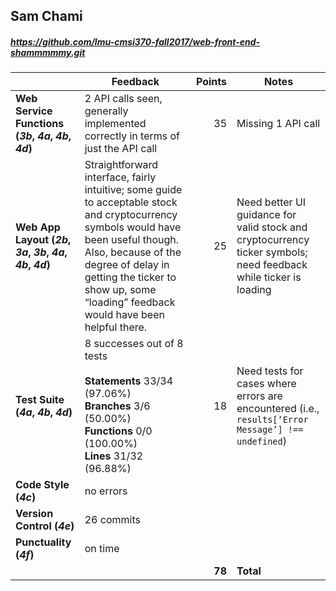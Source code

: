 

## Sam Chami

##### https://github.com/lmu-cmsi370-fall2017/web-front-end-shammmmmy.git

| | Feedback | Points | Notes |
| --- | --- | ---: | --- |
| **Web Service Functions (_3b_, _4a_, _4b_, _4d_)** | 2 API calls seen, generally implemented correctly in terms of just the API call | 35 | Missing 1 API call |
| **Web App Layout (_2b_, _3a_, _3b_, _4a_, _4b_, _4d_)** | Straightforward interface, fairly intuitive; some guide to acceptable stock and cryptocurrency symbols would have been useful though. Also, because of the degree of delay in getting the ticker to show up, some “loading” feedback would have been helpful there. | 25 | Need better UI guidance for valid stock and cryptocurrency ticker symbols; need feedback while ticker is loading |
| **Test Suite (_4a_, _4b_, _4d_)** | 8 successes out of 8 tests<br><br>**Statements** 33/34 (97.06%)<br>**Branches** 3/6 (50.00%)<br>**Functions** 0/0 (100.00%)<br>**Lines** 31/32 (96.88%) | 18 | Need tests for cases where errors are encountered (i.e., `results[‘Error Message’] !== undefined`)
| **Code Style (_4c_)** | no errors |  |  |
| **Version Control (_4e_)** | 26 commits |  |  |
| **Punctuality (_4f_)** | on time |  |  |
|  |  | **78** | **Total** |
